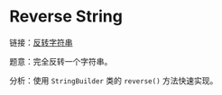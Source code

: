 # Reverse String

链接：[反转字符串](https://leetcode-cn.com/problems/reverse-string/description/)

题意：完全反转一个字符串。

分析：使用 `StringBuilder` 类的 `reverse()` 方法快速实现。